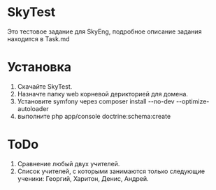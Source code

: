 SkyTest
====
Это тестовое задание для SkyEng, подробное описание задания находится в Task.md

Установка
====

1. Скачайте SkyTest.
2. Назначте папку web корневой дерикторией для домена.
3. Установите symfony через composer install --no-dev --optimize-autoloader
4. выполните php app/console doctrine:schema:create

ToDo
====
1. Сравнение любый двух учителей.
2. Список учителей, с которыми занимаются только следующие ученики: Георгий, Харитон, Денис, Андрей.